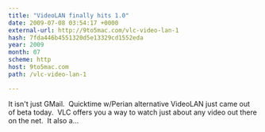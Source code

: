 ```yaml
---
title: "VideoLAN finally hits 1.0"
date: 2009-07-08 03:54:17 +0000
external-url: http://9to5mac.com/vlc-video-lan-1
hash: 7fda446b4551320d5e13329cd1552eda
year: 2009
month: 07
scheme: http
host: 9to5mac.com
path: /vlc-video-lan-1

---
```


It isn't just GMail.  Quicktime w/Perian alternative VideoLAN just came out of beta today.  VLC offers you a way to watch just about any video out there on the net.  It also a...
